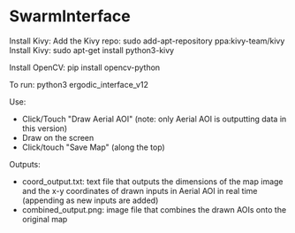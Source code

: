 # SwarmInterface

Install Kivy:
Add the Kivy repo: sudo add-apt-repository ppa:kivy-team/kivy
Install Kivy: sudo apt-get install python3-kivy


Install OpenCV:
pip install opencv-python


To run:
python3 ergodic_interface_v12


Use:
- Click/Touch "Draw Aerial AOI" 
  (note: only Aerial AOI is outputting data in this version)
- Draw on the screen
- Click/touch "Save Map" (along the top)


Outputs:
- coord_output.txt: text file that outputs the dimensions of the map image 
  and the x-y coordinates of drawn inputs in Aerial AOI in real time 
  (appending as new inputs are added)
- combined_output.png: image file that combines the drawn AOIs onto the original map

